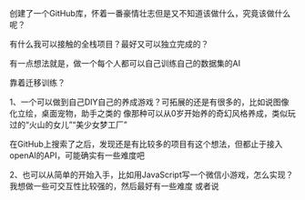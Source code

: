 创建了一个GitHub库，怀着一番豪情壮志但是又不知道该做什么，究竟该做什么呢？

有什么我可以接触的全栈项目？最好又可以独立完成的？

有一点想法就是，做一个每个人都可以自己训练自己的数据集的AI

靠着迁移训练？

1、一个可以做到自己DIY自己的养成游戏？可拓展的还是有很多的，比如说图像化立绘，桌面宠物，助手之类的
像那种可以从0岁开始养的奇幻风格养成，类似玩过的“火山的女儿”“美少女梦工厂”

在GitHub上搜索了之后，发现还是有比较多的项目有这个想法，但都止于接入openAI的API，可能确实有一些难度吧

2、也可以从简单的开始入手，比如用JavaScript写一个微信小游戏，怎么实现？
我想做一些可交互性比较强的，然后最好有一些难度
或者说